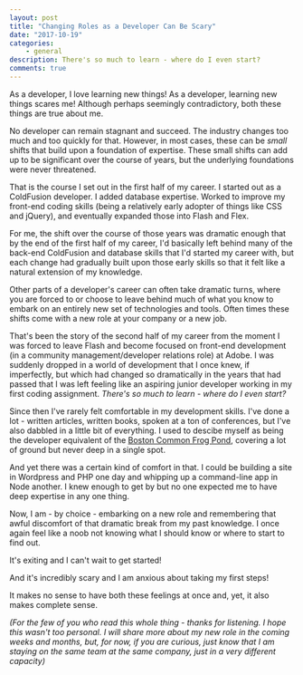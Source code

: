 ```yaml
---
layout: post
title: "Changing Roles as a Developer Can Be Scary"
date: "2017-10-19"
categories:
    - general
description: There's so much to learn - where do I even start?
comments: true
---
```


As a developer, I love learning new things! As a developer, learning new things scares me! Although perhaps seemingly contradictory, both these things are true about me.

No developer can remain stagnant and succeed. The industry changes too much and too quickly for that. However, in most cases, these can be _small_ shifts that build upon a foundation of expertise. These small shifts can add up to be significant over the course of years, but the underlying foundations were never threatened.

That is the course I set out in the first half of my career. I started out as a ColdFusion developer. I added database expertise. Worked to improve my front-end coding skills (being a relatively early adopter of things like CSS and jQuery), and eventually expanded those into Flash and Flex.

For me, the shift over the course of those years was dramatic enough that by the end of the first half of my career, I'd basically left behind many of the back-end ColdFusion and database skills that I'd started my career with, but each change had gradually built upon those early skills so that it felt like a natural extension of my knowledge.

Other parts of a developer's career can often take dramatic turns, where you are forced to or choose to leave behind much of what you know to embark on an entirely new set of technologies and tools. Often times these shifts come with a new role at your company or a new job.

That's been the story of the second half of my career from the moment I was forced to leave Flash and become focused on front-end development (in a community management/developer relations role) at Adobe. I was suddenly dropped in a world of development that I once knew, if imperfectly, but which had changed so dramatically in the years that had passed that I was left feeling like an aspiring junior developer working in my first coding assignment. _There's so much to learn - where do I even start?_

Since then I've rarely felt comfortable in my development skills. I've done a lot - written articles, written books, spoken at a ton of conferences, but I've also dabbled in a little bit of everything. I used to descibe myself as being the developer equivalent of the [Boston Common Frog Pond](https://bostonfrogpond.com/), covering a lot of ground but never deep in a single spot.

And yet there was a certain kind of comfort in that. I could be building a site in Wordpress and PHP one day and whipping up a command-line app in Node another. I knew enough to get by but no one expected me to have deep expertise in any one thing.

Now, I am - by choice - embarking on a new role and remembering that awful discomfort of that  dramatic break from my past knowledge. I once again feel like a noob not knowing what I should know or where to start to find out.

It's exiting and I can't wait to get started!

And it's incredibly scary and I am anxious about taking my first steps!

It makes no sense to have both these feelings at once and, yet, it also makes complete sense.

_(For the few of you who read this whole thing - thanks for listening. I hope this wasn't too personal. I will share more about my new role in the coming weeks and months, but, for now, if you are curious, just know that I am staying on the same team at the same company, just in a very different capacity)_
